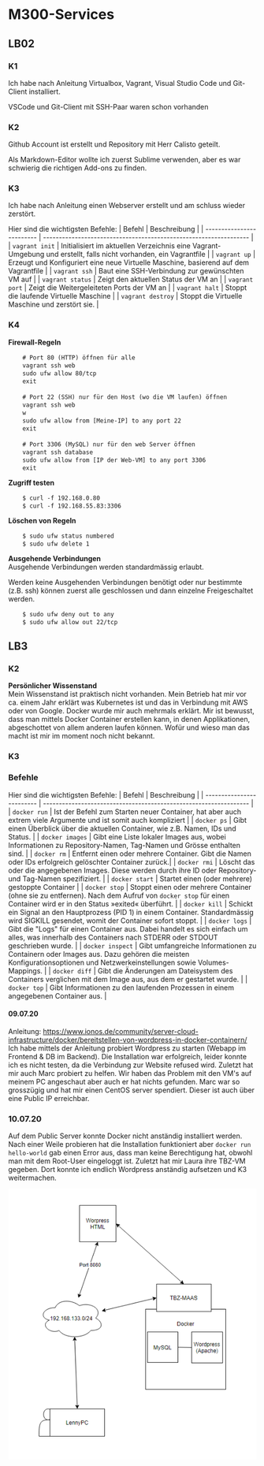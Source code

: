 # M300-Services
## LB02
### K1
Ich habe nach Anleitung Virtualbox, Vagrant, Visual Studio Code und Git-Client installiert.

VSCode und Git-Client mit SSH-Paar waren schon vorhanden

### K2
Github Account ist erstellt und Repository mit Herr Calisto geteilt.

Als Markdown-Editor wollte ich zuerst Sublime verwenden, aber es war schwierig die richtigen Add-ons zu finden.

### K3
Ich habe nach Anleitung einen Webserver erstellt und am schluss wieder zerstört.

Hier sind die wichtigsten Befehle:
| Befehl                    | Beschreibung                                                      |
| ------------------------- | ----------------------------------------------------------------- | 
| `vagrant init`            | Initialisiert im aktuellen Verzeichnis eine Vagrant-Umgebung und erstellt, falls nicht vorhanden, ein Vagrantfile |
| `vagrant up`              |  Erzeugt und Konfiguriert eine neue Virtuelle Maschine, basierend auf dem Vagrantfile |
| `vagrant ssh`             | Baut eine SSH-Verbindung zur gewünschten VM auf                   |
| `vagrant status`          | Zeigt den aktuellen Status der VM an                              |
| `vagrant port`            | Zeigt die Weitergeleiteten Ports der VM an                        |
| `vagrant halt`            | Stoppt die laufende Virtuelle Maschine                            |
| `vagrant destroy`         | Stoppt die Virtuelle Maschine und zerstört sie.                   |

### K4


**Firewall-Regeln**
```Shell
    # Port 80 (HTTP) öffnen für alle
    vagrant ssh web
    sudo ufw allow 80/tcp
    exit

    # Port 22 (SSH) nur für den Host (wo die VM laufen) öffnen
    vagrant ssh web
    w
    sudo ufw allow from [Meine-IP] to any port 22
    exit

    # Port 3306 (MySQL) nur für den web Server öffnen
    vagrant ssh database
    sudo ufw allow from [IP der Web-VM] to any port 3306
    exit
```

**Zugriff testen**
```Shell
    $ curl -f 192.168.0.80
    $ curl -f 192.168.55.83:3306
```

**Löschen von Regeln**
```Shell
    $ sudo ufw status numbered
    $ sudo ufw delete 1
```

**Ausgehende Verbindungen** <br>
Ausgehende Verbindungen werden standardmässig erlaubt.

Werden keine Ausgehenden Verbindungen benötigt oder nur bestimmte (z.B. ssh) können zuerst alle geschlossen und dann einzelne Freigeschaltet werden.

```Shell
    $ sudo ufw deny out to any
    $ sudo ufw allow out 22/tcp 
```


## LB3
### K2
**Persönlicher Wissenstand** <br>
Mein Wissenstand ist praktisch nicht vorhanden. Mein Betrieb hat mir vor ca. einem Jahr erklärt was Kubernetes ist und das in Verbindung mit AWS oder von Google. Docker wurde mir auch mehrmals erklärt. Mir ist bewusst, dass man mittels Docker Container erstellen kann, in denen Applikationen, abgeschottet von allem anderen laufen können. Wofür und wieso man das macht ist mir im moment noch nicht bekannt.

### K3
### Befehle
Hier sind die wichtigsten Befehle:
| Befehl                    | Beschreibung                                                      |
| ------------------------- | ----------------------------------------------------------------- | 
| `docker run` | Ist der Befehl zum Starten neuer Container, hat aber auch extrem viele Argumente und ist somit auch kompliziert |
| `docker ps` |  Gibt einen Überblick über die aktuellen Container, wie z.B. Namen, IDs und Status. |
| `docker images` | Gibt eine Liste lokaler Images aus, wobei Informationen zu Repository-Namen, Tag-Namen und Grösse enthalten sind. |
| `docker rm` | Entfernt einen oder mehrere Container. Gibt die Namen oder IDs erfolgreich gelöschter Container zurück.|
| `docker rmi` | Löscht das oder die angegebenen Images. Diese werden durch ihre ID oder Repository- und Tag-Namen spezifiziert. |
| `docker start` | Startet einen (oder mehrere) gestoppte Container |
| `docker stop` | Stoppt einen oder mehrere Container (ohne sie zu entfernen). Nach dem Aufruf von `docker stop` für einen Container wird er in den Status »exited« überführt. |
| `docker kill` | Schickt ein Signal an den Hauptprozess (PID 1) in einem Container. Standardmässig wird SIGKILL gesendet, womit der Container sofort stoppt. |
| `docker logs` | Gibt die "Logs" für einen Container aus. Dabei handelt es sich einfach um alles, was innerhalb des Containers nach STDERR oder STDOUT geschrieben wurde. |
| `docker inspect` | Gibt umfangreiche Informationen zu Containern oder Images aus. Dazu gehören die meisten Konfigurationsoptionen und Netzwerkeinstellungen sowie Volumes-Mappings. |
| `docker diff` | Gibt die Änderungen am Dateisystem des Containers verglichen mit dem Image aus, aus dem er gestartet wurde. |
| `docker top` | Gibt Informationen zu den laufenden Prozessen in einem angegebenen Container aus. |

#### 09.07.20
Anleitung: https://www.ionos.de/community/server-cloud-infrastructure/docker/bereitstellen-von-wordpress-in-docker-containern/
Ich habe mittels der Anleitung probiert Wordpress zu starten (Webapp im Frontend & DB im Backend).
Die Installation war erfolgreich, leider konnte ich es nicht testen, da die Verbindung zur Website refused wird.
Zuletzt hat mir auch Marc probiert zu helfen. Wir haben das Problem mit den VM's auf meinem PC angeschaut aber auch er hat nichts gefunden. Marc war so grosszügig und hat mir einen CentOS server spendiert. Dieser ist auch über eine Public IP erreichbar.

### 10.07.20
Auf dem Public Server konnte Docker nicht anständig installiert werden. Nach einer Weile probieren hat die Installation funktioniert aber `docker run hello-world` gab einen Error aus, dass man keine Berechtigung hat, obwohl man mit dem Root-User eingeloggt ist. Zuletzt hat mir Laura ihre TBZ-VM gegeben. Dort konnte ich endlich Wordpress anständig aufsetzen und K3 weitermachen.

![Netzwerkplan](Netzwerk.PNG)